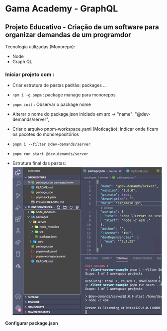 # Gama Academy - GraphQL 

## Projeto Educativo - Criação de um software para organizar demandas de um programdor
Tecnologia utilizadas (Monorepo):
- Node
- Graph QL


### Iniciar projeto com :

<!-- - `npm init`

- `npm init -D esm` ou `yarn create esm` :
_esm é o carregador de módulo ECMAScript_ -->
- Criar estrutura de pastas padrão: packages ...

- `npm i -g pnpm` : package manage para monorepos

- `pnpm init` : Observar o package nome

- Alterar o nome do package.json iniciado em src -> "name": "@dev-demands/server",

- Criar o arquivo pnpm-workspace.yaml (Moticação): Indicar onde ficam os pacotes do monorepositórios

- `pnpm i --filter @dev-demands/server`

- `pnpm run start @dev-demands/server`

- Estrutura final das pastas:   
![Estrutura inicial das pastas](./img/estrutura-pastas.png?raw=true "Optional Title")

**Configurar package.json**
